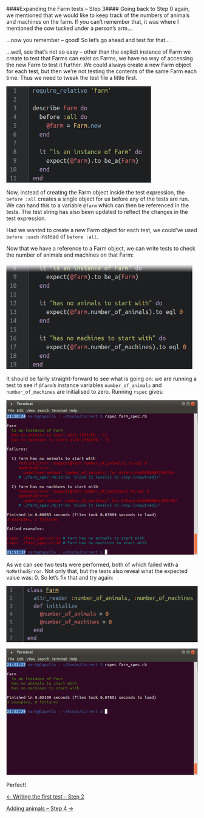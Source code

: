 ####Expanding the Farm tests – Step 3####
Going back to Step 0 again, we mentioned that we would like to keep track of the numbers of animals and machines on the farm. If you can’t remember that, it was where I mentioned the cow tucked under a person’s arm…

…now you remember – good! So let’s go ahead and test for that…

…well, see that’s not so easy – other than the explicit instance of Farm we create to test that Farms can exist as Farms, we have no way of accessing the new Farm to test it further. We could always create a new Farm object for each test, but then we’re not testing the contents of the same Farm each time. Thus we need to tweak the test file a little first.

![Introducing before :all](../screenies/before-all.png "Introducing before :all")

Now, instead of creating the Farm object inside the test expression, the `before :all` creates a single object for us before any of the tests are run. We can hand this to a variable `@farm` which can then be referenced in the tests. The test string has also been updated to reflect the changes in the test expression.

Had we wanted to create a new Farm object for each test, we could’ve used `before :each` instead of `before :all`.

Now that we have a reference to a Farm object, we can write tests to check the number of animals and machines on that Farm:

![Testing for numbers of farmyard items](../screenies/farm-numbers-failed.png "Testing for numbers of farmyard items")

It should be fairly straight-forward to see what is going on: we are running a test to see if `@farm`’s instance variables `number_of_animals` and `number_of_machines` are initialised to zero. Running `rspec` gives:

![Boy that’s a lot of red text!](../screenies/farm-numbers-failed-output.png "Boy that’s a lot of red text!")

As we can see two tests were performed, both of which failed with a `NoMethodError`. Not only that, but the tests also reveal what the expected value was: 0. So let’s fix that and try again:

![Testing for numbers of farmyard items – attempt 2](../screenies/farm-numbers-passed.png "Testing for numbers of farmyard items – attempt 2")

![Now that’s a lot of green text!](../screenies/farm-numbers-passed-output.png "Now that’s a lot of green text!")

Perfect!

[← Writing the first test – Step 2](./writing_tests_step2.md)

[Adding animals – Step 4 →](./writing_tests_step4.md)
